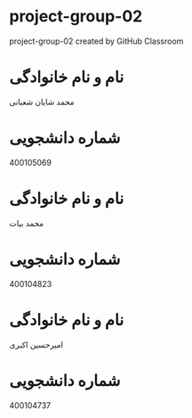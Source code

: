 # project-group-02
project-group-02 created by GitHub Classroom
# نام و نام خانوادگی
محمد شایان شعبانی
# شماره دانشجویی
400105069


# نام و نام خانوادگی
محمد بیات
# شماره دانشجویی
400104823


# نام و نام خانوادگی
امیرحسین اکبری
# شماره دانشجویی
400104737
